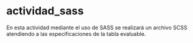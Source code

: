 # actividad_sass

En esta actividad mediante el uso de SASS se realizará un archivo SCSS atendiendo a las especificaciones de la tabla evaluable.
